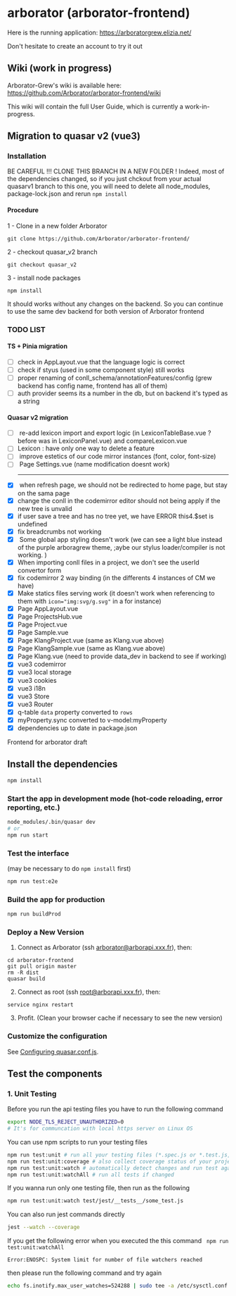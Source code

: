 # arborator (arborator-frontend)

Here is the running application: https://arboratorgrew.elizia.net/

Don't hesitate to create an account to try it out

## Wiki (work in progress)

Arborator-Grew's wiki is available here: https://github.com/Arborator/arborator-frontend/wiki

This wiki will contain the full User Guide, which is currently a work-in-progress.

## Migration to quasar v2 (vue3)

### Installation

BE CAREFUL !!! CLONE THIS BRANCH IN A NEW FOLDER !
Indeed, most of the dependencies changed, so if you just chckout from your actual quasarv1 branch to this one, you will need to delete all node_modules, package-lock.json and rerun `npm install`

#### Procedure

1 - Clone in a new folder Arborator

```
git clone https://github.com/Arborator/arborator-frontend/
```

2 - checkout quasar_v2 branch

```
git checkout quasar_v2
```

3 - install node packages

```
npm install
```

It should works without any changes on the backend. So you can continue to use the same dev backend for both version of Arborator frontend

### TODO LIST

#### TS + Pinia migration
- [ ] check in AppLayout.vue that the language logic is correct
- [ ] check if styus (used in some component style) still works
- [ ] proper renaming of conll_schema/annotationFeatures/config (grew backend has config name, frontend has all of them)
- [ ] auth provider seems its a number in the db, but on backend it's typed as a string

#### Quasar v2 migration
- [ ] <URGENT> re-add lexicon import and export logic (in LexiconTableBase.vue ? before was in LexiconPanel.vue) and compareLexicon.vue
- [ ] <fix>Lexicon : have only one way to delete a feature 
- [ ] <estetic> improve estetics of our code mirror instances (font, color, font-size)
- [ ] <URGENT> Page Settings.vue (name modification doesnt work)
  ***
- [x] <fix> when refresh page, we should not be redirected to home page, but stay on the sama page
- [X] change the conll in the codemirror editor should not being apply if the new tree is unvalid
- [X] <broken>if user save a tree and has no tree yet, we have ERROR this4.$set is undefined  
- [x] fix breadcrumbs not working
- [x] <estetic> Some global app styling doesn't work (we can see a light blue instead of the purple arboragrew theme, ;aybe our stylus loader/compiler is not working. )
- [x] When importing conll files in a project, we don't see the userId convertor form
- [x] fix codemirror 2 way binding (in the differents 4 instances of CM we have)
- [x] Make statics files serving work (it doesn't work when referencing to them with `icon="img:svg/g.svg"` in a <q-btn> for instance)
- [x] Page AppLayout.vue
- [x] Page ProjectsHub.vue
- [x] Page Project.vue
- [x] Page Sample.vue
- [X] Page KlangProject.vue (same as Klang.vue above)
- [X] Page KlangSample.vue (same as Klang.vue above)
- [X] Page Klang.vue (need to provide data_dev in backend to see if working)
- [x] vue3 codemirror
- [x] vue3 local storage
- [x] vue3 cookies
- [x] vue3 i18n
- [x] vue3 Store
- [x] vue3 Router
- [x] q-table `data` property converted to `rows`
- [x] myProperty.sync converted to v-model:myProperty
- [x] dependencies up to date in package.json

Frontend for arborator draft

## Install the dependencies

```bash
npm install
```

### Start the app in development mode (hot-code reloading, error reporting, etc.)

```bash
node_modules/.bin/quasar dev
# or
npm run start
```

### Test the interface

(may be necessary to do `npm install` first)

```bash
npm run test:e2e
```

### Build the app for production

```bash
npm run buildProd
```

### Deploy a New Version

1.  Connect as Arborator (ssh arborator@arborapi.xxx.fr), then:

```
cd arborator-frontend
git pull origin master
rm -R dist
quasar build
```

2. Connect as root (ssh root@arborapi.xxx.fr), then:

```
service nginx restart
```

3. Profit. (Clean your browser cache if necessary to see the new version)

### Customize the configuration

See [Configuring quasar.conf.js](https://quasar.dev/quasar-cli/quasar-conf-js).

## Test the components

### 1. Unit Testing

Before you run the api testing files you have to run the following command

```bash
export NODE_TLS_REJECT_UNAUTHORIZED=0
# It's for communcation with local https server on Linux OS
```

You can use npm scripts to run your testing files

```bash
npm run test:unit # run all your testing files (*.spec.js or *.test.js, etc)
npm run test:unit:coverage # also collect coverage status of your project
npm run test:unit:watch # automatically detect changes and run test again if changed
npm run test:unit:watchAll # run all tests if changed
```

If you wanna run only one testing file, then run as the following

```bash
npm run test:unit:watch test/jest/__tests__/some_test.js
```

You can also run jest commands directly

```bash
jest --watch --coverage
```

If you get the following error when you executed the this command ` npm run test:unit:watchAll`

`Error:ENOSPC: System limit for number of file watchers reached`

then please run the following command and try again

```bash
echo fs.inotify.max_user_watches=524288 | sudo tee -a /etc/sysctl.conf && sudo sysctl -p
```
